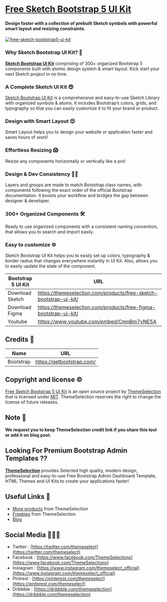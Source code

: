 # [Free Sketch Bootstrap 5 UI Kit](https://themeselection.com/products/free-sketch-bootstrap-ui-kit/)
#### Design faster with a collection of prebuilt Sketch symbols with powerful smart layout and resizing constraints.

[![free-sketch-bootstrap5-ui-kit](https://user-images.githubusercontent.com/749684/118599573-6116e080-b7cd-11eb-9694-319ecfca3770.jpeg)](https://themeselection.com/products/free-sketch-bootstrap-ui-kit/)


### Why Sketch Bootstrap UI Kit? 🎉
**[Sketch Bootstrap UI Kit](https://themeselection.com/products/free-sketch-bootstrap-ui-kit/)** comprising of 300+ organized Bootstrap 5 components built with atomic design system & smart layout. Kick start your next Sketch project in no time. 

### A Complete Sketch UI Kit 😎
[Sketch Bootstrap UI Kit](https://themeselection.com/products/free-sketch-bootstrap-ui-kit/) is a comprehensive and easy-to-use Sketch Library with organized symbols & atoms. It includes Bootstrap’s colors, grids, and typography so that you can easily customize it to fit your brand or product.

### Design with Smart Layout 😍
Smart Layout helps you to design your website or application faster and saves hours of work! 

### Effortless Resizing 😱
Resize any components horizontally or vertically like a pro! 

### Design & Dev Consistency 👨‍💻
Layers and groups are made to match Bootstrap class names, with components following the exact order of the official Bootstrap documentation. it boosts your workflow and bridges the gap between designer & developer. 

### 300+ Organized Components 🛠
Ready to use organized components with a consistent naming convention, that allows you to search and import easily. 

### Easy to customize ⚙️
Sketch Bootstrap UI Kit helps you to easily set up colors, typography & border radius that changes everywhere instantly in UI Kit. Also, allows you to easily update the state of the component.


| Bootstrap 5 UI Kit | URL |
|--|--|
| Download Sketch | https://themeselection.com/products/free-sketch-bootstrap-ui-kit/ |
| Download Figma |  https://themeselection.com/products/free-figma-bootstrap-ui-kit/ |
| Youtube | https://www.youtube.com/embed/CmnBm7yNE5A |


## Credits 🤘
| Name | URL |
|--|--|
| Bootstrap | https://getbootstrap.com/ |

## Copyright and license ©

[Free Sketch Bootstrap 5 UI Kit](https://themeselection.com/products/free-sketch-bootstrap-ui-kit/) is an open source project by [ThemeSelection](https://themeselection.com) that is licensed under [MIT](http://opensource.org/licenses/MIT). ThemeSelection reserves the right to change the license of future releases.

## Note 📒

**We request you to keep ThemeSelection credit link if you share this tool or add it on blog post.**

## Looking For Premium Bootstrap Admin Templates ??

**[ThemeSelection](https://themeselection.com/)** provides Selected high quality, modern design, professional and easy-to-use Free Bootstrap Admin Dashboard Template, HTML Themes and UI Kits to create your applications faster!.

## Useful Links 🔗


* [More products](https://themeselection.com/products/) from ThemeSelection
* [Freebies](https://themeselection.com/products/category/freebies/) from ThemeSelection
* [Blog](https://themeselection.com/blog/)

## Social Media 👩🏻‍💻

* Twitter : [https://twitter.com/themeselect](https://twitter.com/themeselect)
* Facebook : [https://www.facebook.com/ThemeSelections](https://www.facebook.com/ThemeSelections)
* Instagram : [https://www.instagram.com/themeselect_official](https://www.instagram.com/themeselect_official)
* Pintrest : [https://pinterest.com/themeselect](https://pinterest.com/themeselect)
* Dribbble : [https://dribbble.com/themeselection](https://dribbble.com/themeselection)
